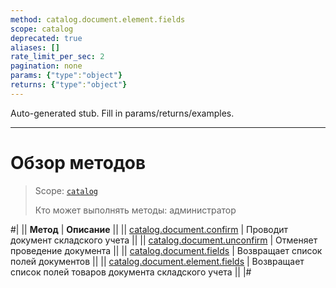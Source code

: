 ```yaml
---
method: catalog.document.element.fields
scope: catalog
deprecated: true
aliases: []
rate_limit_per_sec: 2
pagination: none
params: {"type":"object"}
returns: {"type":"object"}
---
```


Auto-generated stub. Fill in params/returns/examples.

---

# Обзор методов

> Scope: [`catalog`](../../../scopes/permissions.md)
>
> Кто может выполнять методы: администратор

#|
|| **Метод** | **Описание** ||
|| [catalog.document.confirm](./catalog-document-confirm.md) | Проводит документ складского учета ||
|| [catalog.document.unconfirm](./catalog-document-unconfirm.md) | Отменяет проведение документа ||
|| [catalog.document.fields](./catalog-document-fields.md) | Возвращает список полей документов ||
|| [catalog.document.element.fields](./catalog-document-element-fields.md) | Возвращает список полей товаров документа складского учета ||
|#



